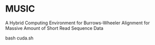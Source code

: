 # MUSIC
A Hybrid Computing Environment for Burrows-Wheeler Alignment for Massive Amount of Short Read Sequence Data

bash cuda.sh
